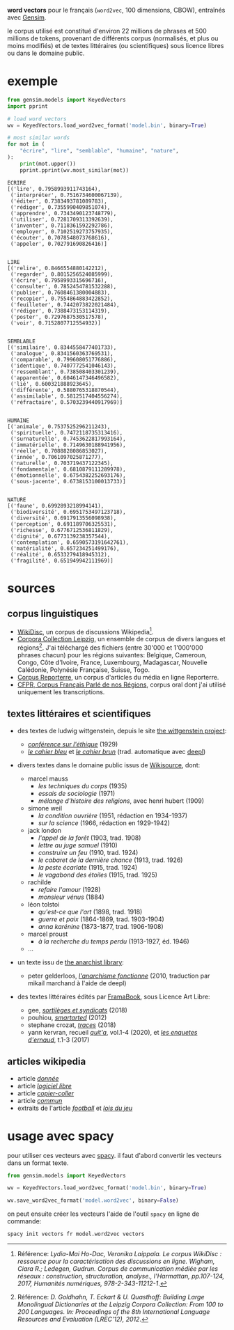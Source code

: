 __word vectors__ pour le français (`word2vec`, 100 dimensions, CBOW), entraînés avec [Gensim](https://radimrehurek.com/gensim/).

le corpus utilisé est constitué d'environ 22 millions de phrases et 500 millions de tokens, provenant de différents corpus (normalisés, et plus ou moins modifiés) et de textes littéraires (ou scientifiques) sous licence libres ou dans le domaine public.

exemple
=======

```python
from gensim.models import KeyedVectors
import pprint

# load word vectors
wv = KeyedVectors.load_word2vec_format('model.bin', binary=True)

# most similar words
for mot in (
    "écrire", "lire", "semblable", "humaine", "nature",
):
    print(mot.upper())
    pprint.pprint(wv.most_similar(mot))
```

```
ÉCRIRE
[('lire', 0.7958993911743164),
 ('interpréter', 0.7516734600067139),
 ('éditer', 0.7383493781089783),
 ('rédiger', 0.7355990409851074),
 ('apprendre', 0.7343490123748779),
 ('utiliser', 0.7281709313392639),
 ('inventer', 0.7118361592292786),
 ('employer', 0.7102519273757935),
 ('écouter', 0.7078548073768616),
 ('appeler', 0.702791690826416)]


LIRE
[('relire', 0.8466554880142212),
 ('regarder', 0.8015256524085999),
 ('écrire', 0.7958993315696716),
 ('consulter', 0.7852454781532288),
 ('publier', 0.7608461380004883),
 ('recopier', 0.7554864883422852),
 ('feuilleter', 0.7442073822021484),
 ('rédiger', 0.7388473153114319),
 ('poster', 0.7297687530517578),
 ('voir', 0.7152807712554932)]


SEMBLABLE
[('similaire', 0.8344558477401733),
 ('analogue', 0.8341560363769531),
 ('comparable', 0.799608051776886),
 ('identique', 0.7407772541046143),
 ('ressemblant', 0.738508403301239),
 ('apparentée', 0.6046147346496582),
 ('lié', 0.600321888923645),
 ('différente', 0.5880765318870544),
 ('assimilable', 0.5812517404556274),
 ('réfractaire', 0.5703239440917969)]


HUMAINE
[('animale', 0.7537525296211243),
 ('spirituelle', 0.7472118735313416),
 ('surnaturelle', 0.7453622817993164),
 ('immatérielle', 0.7149630188941956),
 ('réelle', 0.7088828086853027),
 ('innée', 0.7061097025871277),
 ('naturelle', 0.703719437122345),
 ('fondamentale', 0.6810879111289978),
 ('émotionnelle', 0.6754382252693176),
 ('sous-jacente', 0.6738153100013733)]


NATURE
[('faune', 0.6992893218994141),
 ('biodiversité', 0.6951753497123718),
 ('diversité', 0.6917913556098938),
 ('perception', 0.691189706325531),
 ('richesse', 0.6776712536811829),
 ('dignité', 0.6773139238357544),
 ('contemplation', 0.6590573191642761),
 ('matérialité', 0.657234251499176),
 ('réalité', 0.6533279418945312),
 ('fragilité', 0.651949942111969)]
```

sources
=======

corpus linguistiques
--------------------

- [WikiDisc](https://www.ortolang.fr/market/corpora/wikidisc), un corpus de discussions Wikipedia[^1].
- [Corpora Collection Leipzig](https://wortschatz.uni-leipzig.de/en/download/French), un ensemble de corpus de divers langues et régions[^2]. J'ai téléchargé des fichiers (entre 30'000 et 1'000'000 phrases chacun) pour les régions suivantes: Belgique, Cameroun, Congo, Côte d'Ivoire, France, Luxembourg, Madagascar, Nouvelle Calédonie, Polynésie Française, Suisse, Togo.
- [Corpus Reporterre](https://www.ortolang.fr/market/corpora/corpus-reporterre), un corpus d'articles du média en ligne Reporterre.
- [CFPR, Corpus Français Parlé de nos Régions](https://cfpr.huma-num.fr/), corpus oral dont j'ai utilisé uniquement les transcriptions.

[^1]: Référence: _Lydia-Mai Ho-Dac, Veronika Laippala. Le corpus WikiDisc : ressource pour la caractérisation des discussions en ligne. Wigham, Ciara R.; Ledegen, Gudrun. Corpus de communication médiée par les réseaux : construction, structuration, analyse., l'Harmattan, pp.107-124, 2017, Humanités numériques, 978-2-343-11212-1_. 

[^2]: Référence: _D. Goldhahn, T. Eckart & U. Quasthoff: Building Large Monolingual Dictionaries at the Leipzig Corpora Collection: From 100 to 200 Languages. In: Proceedings of the 8th International Language Resources and Evaluation (LREC'12), 2012_.

textes littéraires et scientifiques
-----------------------------------

- des textes de ludwig wittgenstein, depuis le site [the wittgenstein project](https://www.wittgensteinproject.org/w/index.php?title=Main_Page):
    - [_conférence sur l'éthique_](https://www.wittgensteinproject.org/w/index.php/Une_conf%C3%A9rence_sur_l%E2%80%99Ethique) (1929)
    - [_le cahier bleu_](https://www.wittgensteinproject.org/w/index.php/Blue_Book) et [_le cahier brun_](https://wittgensteinproject.org/w/index.php/Brown_Book) (trad. automatique avec [deepl](https://www.deepl.com/en/translator))

- divers textes dans le domaine public issus de [Wikisource](https://fr.wikisource.org/wiki/Wikisource:Accueil), dont:
    - marcel mauss
        - _les techniques du corps_ (1935)
        - _essais de sociologie_ (1971)
        - _mélange d'histoire des religions_, avec henri hubert (1909)
    - simone weil
        - _la condition ouvrière_ (1951, rédaction en 1934-1937)
        - _sur la science_ (1966, rédaction en 1929-1942)
    - jack london
        - _l'appel de la forêt_ (1903, trad. 1908)
        - _lettre au juge samuel_ (1910)
        - _construire un feu_ (1910, trad. 1924)
        - _le cabaret de la dernière chance_ (1913, trad. 1926)
        - _la peste écarlate_ (1915, trad. 1924)
        - _le vagabond des étoiles_ (1915, trad. 1925)
    - rachilde
        - _refaire l'amour_ (1928)
        - _monsieur vénus_ (1884)
    - léon tolstoi
        - _qu'est-ce que l'art_ (1898, trad. 1918)
        - _guerre et paix_ (1864-1869, trad. 1903-1904)
        - _anna karénine_ (1873-1877, trad. 1906-1908)
    - marcel proust
        - _à la recherche du temps perdu_ (1913-1927, éd. 1946)
    - ...

- un texte issu de [the anarchist library](https://www.google.com/search?q=the%20anarchist%20library):
    - peter gelderloos, [_l'anarchisme fonctionne_](https://fr.anarchistlibraries.net/library/peter-gelderloos-anarchie-fonctionne) (2010, traduction par mikail marchand à l'aide de deepl)

- des textes littéraires édités par [FramaBook](https://archives.framabook.org/category/romans/index.html), sous Licence Art Libre:
    - gee, [_sortilèges et syndicats_](https://archives.framabook.org/working-class-heroic-fantasy/index.html) (2018)
    - pouhiou, [_smartarted_](https://archives.framabook.org/smartarded-le-cycle-des-noenautes-ii/index.html) (2012)
    - stephane crozat, [_traces_](https://archives.framabook.org/traces/index.html) (2018)
    - yann kervran, recueil [_quit'a_](https://archives.framabook.org/qita_01/index.html), vol.1-4 (2020), et [_les enquetes d'ernaud_](https://archives.framabook.org/la-nef-des-loups/index.html), t.1-3 (2017)

articles wikipedia
------------------

- article [_donnée_](https://fr.wikipedia.org/wiki/Donn%C3%A9e)
- article [_logiciel libre_](https://fr.wikipedia.org/wiki/Logiciel_libre)
- article [_copier-coller_](https://fr.wikipedia.org/wiki/Copier-coller)
- article [_commun_](https://fr.wikipedia.org/wiki/Communs)
- extraits de l'article [_football_](https://fr.wikipedia.org/wiki/Football) et [_lois du jeu_](https://fr.wikipedia.org/wiki/Lois_du_jeu)

usage avec spacy
================

pour utiliser ces vecteurs avec [spacy](https://spacy.io/). il faut d'abord convertir les vecteurs dans un format texte.

```python
from gensim.models import KeyedVectors

wv = KeyedVectors.load_word2vec_format('model.bin', binary=True)

wv.save_word2vec_format('model.word2vec', binary=False)
```

on peut ensuite créer les vecteurs l'aide de l'outil `spacy` en ligne de commande:

```bash
spacy init vectors fr model.word2vec vectors
```
